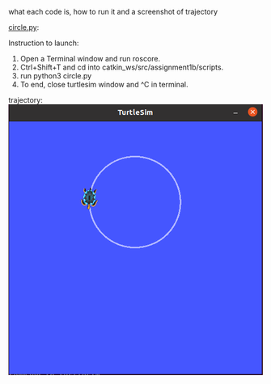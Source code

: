 what each code is, how to run it and a screenshot of trajectory

<ins>circle.py</ins>:

Instruction to launch: 
1. Open a Terminal window and run roscore.
2. Ctrl+Shift+T and cd into catkin_ws/src/assignment1b/scripts.
3. run python3 circle.py
4. To end, close turtlesim window and ^C in terminal.

trajectory:
![Alt text](screenshots/circle.png?raw=true "Screenshot of circle.py Trajectory")
